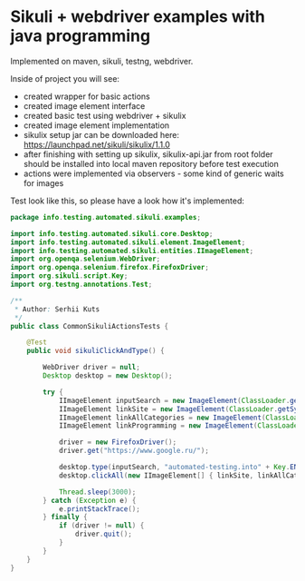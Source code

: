 Sikuli + webdriver examples with java programming
======

Implemented on maven, sikuli, testng, webdriver.

Inside of project you will see: 
 
 - created wrapper for basic actions
 - created image element interface
 - created basic test using webdriver + sikulix
 - created image element implementation
 - sikulix setup jar can be downloaded here: https://launchpad.net/sikuli/sikulix/1.1.0
 - after finishing with setting up sikulix, sikulix-api.jar from root folder should be installed into local maven repository before test execution
 - actions were implemented via observers - some kind of generic waits for images


Test look like this, so please have a look how it's implemented:
```java
package info.testing.automated.sikuli.examples;

import info.testing.automated.sikuli.core.Desktop;
import info.testing.automated.sikuli.element.ImageElement;
import info.testing.automated.sikuli.entities.IImageElement;
import org.openqa.selenium.WebDriver;
import org.openqa.selenium.firefox.FirefoxDriver;
import org.sikuli.script.Key;
import org.testng.annotations.Test;

/**
 * Author: Serhii Kuts
 */
public class CommonSikuliActionsTests {

    @Test
    public void sikuliClickAndType() {

        WebDriver driver = null;
        Desktop desktop = new Desktop();

        try {
            IImageElement inputSearch = new ImageElement(ClassLoader.getSystemResource("inputSearch.png").getPath(), 0.75f);
            IImageElement linkSite = new ImageElement(ClassLoader.getSystemResource("linkSite.png").getPath(), 0.75f);
            IImageElement linkAllCategories = new ImageElement(ClassLoader.getSystemResource("linkAllCategories.png").getPath(), 0.75f);
            IImageElement linkProgramming = new ImageElement(ClassLoader.getSystemResource("linkProgramming.png").getPath(), 0.75f);

            driver = new FirefoxDriver();
            driver.get("https://www.google.ru/");

            desktop.type(inputSearch, "automated-testing.into" + Key.ENTER, 2);
            desktop.clickAll(new IImageElement[] { linkSite, linkAllCategories, linkProgramming }, 20);

            Thread.sleep(3000);
        } catch (Exception e) {
            e.printStackTrace();
        } finally {
            if (driver != null) {
                driver.quit();
            }
        }
    }
}
```
